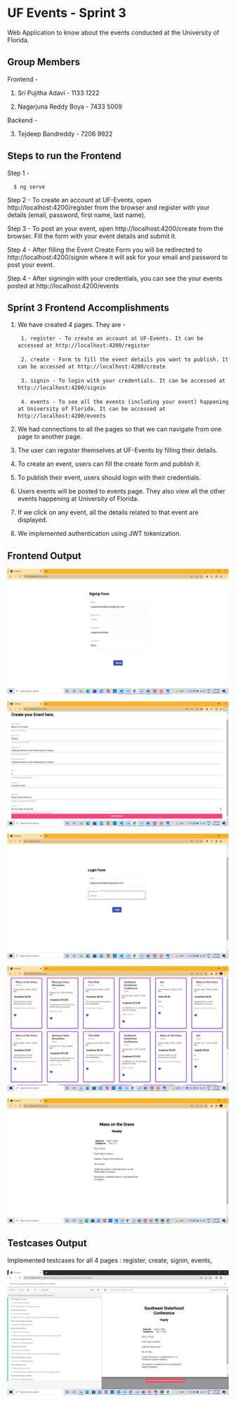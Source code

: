
# UF Events - Sprint 3

Web Application to know about the events conducted at the University of Florida.
## Group Members
Frontend -

1. Sri Pujitha Adavi - 1133 1222

2. Nagarjuna Reddy Boya - 7433 5009

Backend -

3. Tejdeep Bandreddy - 7206 9922
## Steps to run the Frontend
Step 1 -
```http
  $ ng serve
```

Step 2 - To create an account at UF-Events, open http://localhost:4200/register from the browser and register with your details (email, password, first name, last name).

Step 3 - To post an your event, open http://localhost:4200/create from the browser. Fill the form with your event details and submit it.

Step 4 - After filling the Event Create Form you will be redirected to http://localhost:4200/signin where it will ask for your email and password to post your event.

Step 4 - After signingin with your credentials, you can see the your events posted at http://localhost:4200/events 
## Sprint 3 Frontend Accomplishments
1. We have created 4 pages. They are -

        1. register - To create an account at UF-Events. It can be accessed at http://localhost:4200/register

        2. create - Form to fill the event details you want to publish. It can be accessed at http://localhost:4200/create

        3. signin - To login with your credentials. It can be accessed at http://localhost:4200/signin

        4. events - To see all the events (including your event) happening at University of Florida. It can be accessed at http://localhost:4200/events

2. We had connections to all the pages so that we can navigate from one page to another page.

3. The user can register themselves at UF-Events by filling their details.

4. To create an event, users can fill the create form and publish it.

5. To publish their event, users should login with their credentials.

6. Users events will be posted to events page. They also view all the other events happening at University of Florida.

7. If we click on any event, all the details related to that event are displayed.

8. We implemented authentication using JWT tokenization.
## Frontend Output
![Register](https://github.com/sripujithaadavi/UF-Events/blob/main/Sprint3%20output/Register.png)

![CreateEventForm](https://github.com/sripujithaadavi/UF-Events/blob/main/Sprint3%20output/CreateEventForm.png)

![Signin](https://github.com/sripujithaadavi/UF-Events/blob/main/Sprint3%20output/Signin.png)

![EventsDisplay](https://github.com/sripujithaadavi/UF-Events/blob/main/Sprint3%20output/EventsDisplay.png)

![EventDescription](https://github.com/sripujithaadavi/UF-Events/blob/main/Sprint3%20output/EventDescription.png)

## Testcases Output
Implemented testcases for all 4 pages : register, create, signin, events, 

![Testcases](https://github.com/sripujithaadavi/UF-Events/blob/main/Sprint3%20output/Testcases.png)
